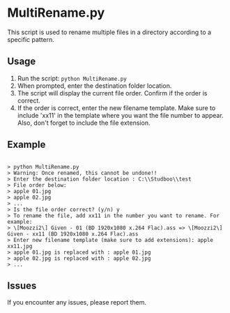 # MultiRename.py

This script is used to rename multiple files in a directory according to a specific pattern.

## Usage

1. Run the script: `python MultiRename.py`
2. When prompted, enter the destination folder location.
3. The script will display the current file order. Confirm if the order is correct.
4. If the order is correct, enter the new filename template. Make sure to include 'xx11' in the template where you want the file number to appear. Also, don't forget to include the file extension.

## Example

```

> python MultiRename.py
> Warning: Once renamed, this cannot be undone!!
> Enter the destination folder location : C:\\Studboo\\test
> File order below:
> apple 01.jpg
> apple 02.jpg
> ...
> Is the file order correct? (y/n) y
> To rename the file, add xx11 in the number you want to rename. For example:
> \[Moozzi2\] Given - 01 (BD 1920x1080 x.264 Flac).ass => \[Moozzi2\] Given - xx11 (BD 1920x1080 x.264 Flac).ass
> Enter new filename template (make sure to add extensions): apple xx11.jpg
> apple 01.jpg is replaced with : apple 01.jpg
> apple 02.jpg is replaced with : apple 02.jpg
> ...

```

## Issues

If you encounter any issues, please report them.
